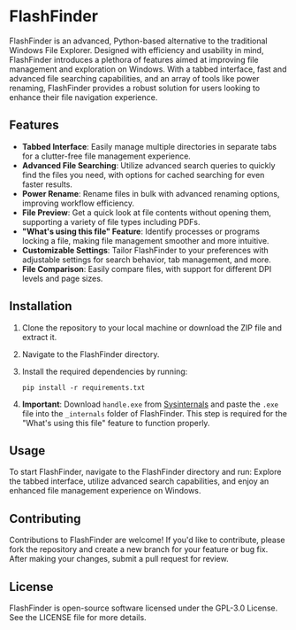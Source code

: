# FlashFinder

FlashFinder is an advanced, Python-based alternative to the traditional Windows File Explorer. Designed with efficiency and usability in mind, FlashFinder introduces a plethora of features aimed at improving file management and exploration on Windows. With a tabbed interface, fast and advanced file searching capabilities, and an array of tools like power renaming, FlashFinder provides a robust solution for users looking to enhance their file navigation experience.

## Features

- **Tabbed Interface**: Easily manage multiple directories in separate tabs for a clutter-free file management experience.
- **Advanced File Searching**: Utilize advanced search queries to quickly find the files you need, with options for cached searching for even faster results.
- **Power Rename**: Rename files in bulk with advanced renaming options, improving workflow efficiency.
- **File Preview**: Get a quick look at file contents without opening them, supporting a variety of file types including PDFs.
- **"What's using this file" Feature**: Identify processes or programs locking a file, making file management smoother and more intuitive.
- **Customizable Settings**: Tailor FlashFinder to your preferences with adjustable settings for search behavior, tab management, and more.
- **File Comparison**: Easily compare files, with support for different DPI levels and page sizes.

## Installation

1. Clone the repository to your local machine or download the ZIP file and extract it.
2. Navigate to the FlashFinder directory.
3. Install the required dependencies by running:

    ```
    pip install -r requirements.txt
    ```

4. **Important**: Download `handle.exe` from [Sysinternals](https://docs.microsoft.com/en-us/sysinternals/downloads/handle) and paste the `.exe` file into the `_internals` folder of FlashFinder. This step is required for the "What's using this file" feature to function properly.

## Usage

To start FlashFinder, navigate to the FlashFinder directory and run:
Explore the tabbed interface, utilize advanced search capabilities, and enjoy an enhanced file management experience on Windows.

## Contributing

Contributions to FlashFinder are welcome! If you'd like to contribute, please fork the repository and create a new branch for your feature or bug fix. After making your changes, submit a pull request for review.

## License

FlashFinder is open-source software licensed under the GPL-3.0 License. See the LICENSE file for more details.
